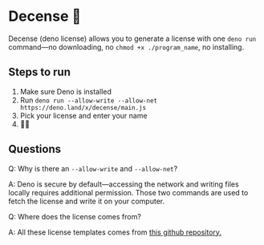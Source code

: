# Decense 🦕
Decense (deno license) allows you to generate a license with one `deno run` command—no downloading, no `chmod +x ./program_name`, no installing.

## Steps to run
1. Make sure Deno is installed
2. Run `deno run --allow-write --allow-net https://deno.land/x/decense/main.js`
3. Pick your license and enter your name
4. 🦕🎉

## Questions
Q: Why is there an `--allow-write` and `--allow-net`?

A: Deno is secure by default—accessing the network and writing files locally requires additional permission. Those two commands are used to fetch the license and write it on your computer.

Q: Where does the license comes from?

A: All these license templates comes from [this github repository.](https://github.com/nishanths/license)
